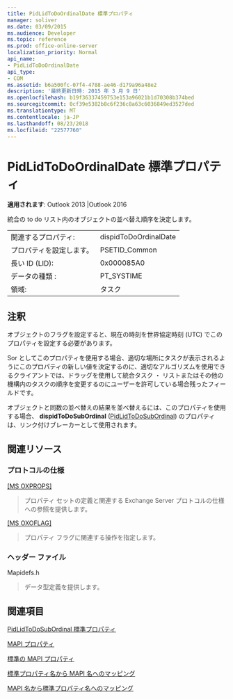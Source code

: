 ```yaml
---
title: PidLidToDoOrdinalDate 標準プロパティ
manager: soliver
ms.date: 03/09/2015
ms.audience: Developer
ms.topic: reference
ms.prod: office-online-server
localization_priority: Normal
api_name:
- PidLidToDoOrdinalDate
api_type:
- COM
ms.assetid: b6a500fc-07f4-4788-ae46-d179a96a48e2
description: '最終更新日時: 2015 年 3 月 9 日'
ms.openlocfilehash: b19f36337459753e153a96021b1d70308b374bed
ms.sourcegitcommit: 0cf39e5382b8c6f236c8a63c6036849ed3527ded
ms.translationtype: MT
ms.contentlocale: ja-JP
ms.lasthandoff: 08/23/2018
ms.locfileid: "22577760"
---
```

# <a name="pidlidtodoordinaldate-canonical-property"></a>PidLidToDoOrdinalDate 標準プロパティ

  
  
**適用されます**: Outlook 2013 |Outlook 2016 
  
統合の to do リスト内のオブジェクトの並べ替え順序を決定します。
  
|||
|:-----|:-----|
|関連するプロパティ:  <br/> |dispidToDoOrdinalDate  <br/> |
|プロパティを設定します。  <br/> |PSETID_Common  <br/> |
|長い ID (LID):  <br/> |0x000085A0  <br/> |
|データの種類 :   <br/> |PT_SYSTIME  <br/> |
|領域:  <br/> |タスク  <br/> |
   
## <a name="remarks"></a>注釈

オブジェクトのフラグを設定すると、現在の時刻を世界協定時刻 (UTC) でこのプロパティを設定する必要があります。 
  
Sor としてこのプロパティを使用する場合、適切な場所にタスクが表示されるようにこのプロパティの新しい値を決定するのに、適切なアルゴリズムを使用できるクライアントでは、ドラッグを使用して統合タスク ・ リストまたはその他の機構内のタスクの順序を変更するのにユーザーを許可している場合残ったフィールドです。
  
オブジェクトと同数の並べ替えの結果を並べ替えるには、このプロパティを使用する場合、 **dispidToDoSubOrdinal** ([PidLidToDoSubOrdinal](pidlidtodosubordinal-canonical-property.md)) のプロパティは、リンク付けブレーカーとして使用されます。
  
## <a name="related-resources"></a>関連リソース

### <a name="protocol-specifications"></a>プロトコルの仕様

[[MS OXPROPS]](http://msdn.microsoft.com/library/f6ab1613-aefe-447d-a49c-18217230b148%28Office.15%29.aspx)
  
> プロパティ セットの定義と関連する Exchange Server プロトコルの仕様への参照を提供します。
    
[[MS OXOFLAG]](http://msdn.microsoft.com/library/f1e50be4-ed30-4c2a-b5cb-8ff3aaaf9b91%28Office.15%29.aspx)
  
> プロパティ フラグに関連する操作を指定します。
    
### <a name="header-files"></a>ヘッダー ファイル

Mapidefs.h
  
> データ型定義を提供します。
    
## <a name="see-also"></a>関連項目



[PidLidToDoSubOrdinal 標準プロパティ](pidlidtodosubordinal-canonical-property.md)


[MAPI プロパティ](mapi-properties.md)
  
[標準の MAPI プロパティ](mapi-canonical-properties.md)
  
[標準プロパティ名から MAPI 名へのマッピング](mapping-canonical-property-names-to-mapi-names.md)
  
[MAPI 名から標準プロパティ名へのマッピング](mapping-mapi-names-to-canonical-property-names.md)

